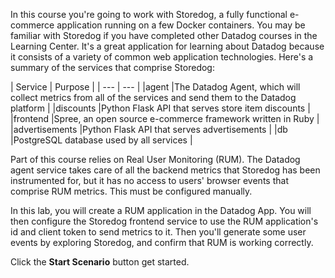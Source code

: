In this course you're going to work with Storedog, a fully functional e-commerce application running on a few Docker containers. You may be familiar with Storedog if you have completed other Datadog courses in the Learning Center. It's a great application for learning about Datadog because it consists of a variety of common web application technologies. Here's a summary of the services that comprise Storedog:
<p>
| Service       | Purpose |
| ---           | ---     |
|agent          |The Datadog Agent, which will collect metrics from all of the services and send them to the Datadog platform |
|discounts      |Python Flask API that serves store item discounts |
|frontend       |Spree, an open source e-commerce framework written in Ruby |
|advertisements |Python Flask API that serves advertisements |
|db             |PostgreSQL database used by all services |
</p>
Part of this course relies on Real User Monitoring (RUM). The Datadog agent service takes care of all the backend metrics that Storedog has been instrumented for, but it has no access to users' browser events that comprise RUM metrics. This must be configured manually.

In this lab, you will create a RUM application in the Datadog App. You will then configure the Storedog frontend service to use the RUM application's id and client token to send metrics to it. Then you'll generate some user events by exploring Storedog, and confirm that RUM is working correctly.

Click the **Start Scenario** button get started.